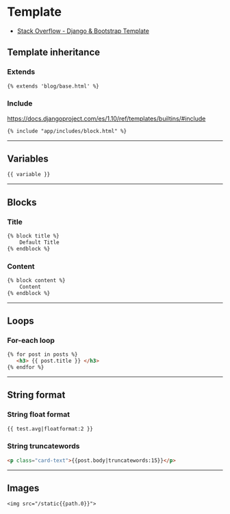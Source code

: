 # Template

- [Stack Overflow - Django & Bootstrap Template](https://stackoverflow.com/questions/10157059/how-can-i-use-bootstrap-with-django)

## Template inheritance

### Extends

```html
{% extends 'blog/base.html' %}
```

### Include
https://docs.djangoproject.com/es/1.10/ref/templates/builtins/#include

```html
{% include "app/includes/block.html" %}
```

***

## Variables
```html
{{ variable }}
```

***

## Blocks

### Title
```html
{% block title %}
    Default Title 
{% endblock %}
```

### Content
```html
{% block content %}
    Content
{% endblock %}
```

***

## Loops

### For-each loop
```html
{% for post in posts %}
   <h3> {{ post.title }} </h3>
{% endfor %}
```

***

## String format

### String float format
```html
{{ test.avg|floatformat:2 }}
```
### String truncatewords
```html
<p class="card-text">{{post.body|truncatewords:15}}</p>
```

***

## Images
`<img src="/static{{path.0}}">`